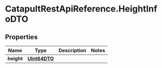 # CatapultRestApiReference.HeightInfoDTO

## Properties
Name | Type | Description | Notes
------------ | ------------- | ------------- | -------------
**height** | [**UInt64DTO**](UInt64DTO.md) |  | 


